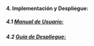 #### 4. Implementación y Despliegue:  


##### 4.1 [Manual de Usuario:](Recursos/Documentación/Sistemas%20Informáticos/Manual%20de%20Usuario.pdf)

##### 4.2 [Guía de Despliegue:](Recursos/Documentación/Sistemas%20Informáticos/Guía%20de%20Despliegue.pdf)
